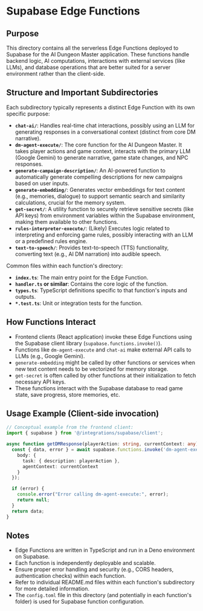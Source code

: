 # Supabase Edge Functions

## Purpose

This directory contains all the serverless Edge Functions deployed to Supabase for the AI Dungeon Master application. These functions handle backend logic, AI computations, interactions with external services (like LLMs), and database operations that are better suited for a server environment rather than the client-side.

## Structure and Important Subdirectories

Each subdirectory typically represents a distinct Edge Function with its own specific purpose:

- **`chat-ai/`**: Handles real-time chat interactions, possibly using an LLM for generating responses in a conversational context (distinct from core DM narrative).
- **`dm-agent-execute/`**: The core function for the AI Dungeon Master. It takes player actions and game context, interacts with the primary LLM (Google Gemini) to generate narrative, game state changes, and NPC responses.
- **`generate-campaign-description/`**: An AI-powered function to automatically generate compelling descriptions for new campaigns based on user inputs.
- **`generate-embedding/`**: Generates vector embeddings for text content (e.g., memories, dialogue) to support semantic search and similarity calculations, crucial for the memory system.
- **`get-secret/`**: A utility function to securely retrieve sensitive secrets (like API keys) from environment variables within the Supabase environment, making them available to other functions.
- **`rules-interpreter-execute/`**: (Likely) Executes logic related to interpreting and enforcing game rules, possibly interacting with an LLM or a predefined rules engine.
- **`text-to-speech/`**: Provides text-to-speech (TTS) functionality, converting text (e.g., AI DM narration) into audible speech.

Common files within each function's directory:
- **`index.ts`**: The main entry point for the Edge Function.
- **`handler.ts` or similar**: Contains the core logic of the function.
- **`types.ts`**: TypeScript definitions specific to that function's inputs and outputs.
- **`*.test.ts`**: Unit or integration tests for the function.

## How Functions Interact

- Frontend clients (React application) invoke these Edge Functions using the Supabase client library (`supabase.functions.invoke()`).
- Functions like `dm-agent-execute` and `chat-ai` make external API calls to LLMs (e.g., Google Gemini).
- `generate-embedding` might be called by other functions or services when new text content needs to be vectorized for memory storage.
- `get-secret` is often called by other functions at their initialization to fetch necessary API keys.
- These functions interact with the Supabase database to read game state, save progress, store memories, etc.

## Usage Example (Client-side invocation)

```typescript
// Conceptual example from the frontend client:
import { supabase } from '@/integrations/supabase/client';

async function getDMResponse(playerAction: string, currentContext: any) {
  const { data, error } = await supabase.functions.invoke('dm-agent-execute', {
    body: {
      task: { description: playerAction },
      agentContext: currentContext
    }
  });

  if (error) {
    console.error("Error calling dm-agent-execute:", error);
    return null;
  }
  return data;
}
```

## Notes

- Edge Functions are written in TypeScript and run in a Deno environment on Supabase.
- Each function is independently deployable and scalable.
- Ensure proper error handling and security (e.g., CORS headers, authentication checks) within each function.
- Refer to individual README.md files within each function's subdirectory for more detailed information.
- The `config.toml` file in this directory (and potentially in each function's folder) is used for Supabase function configuration.
